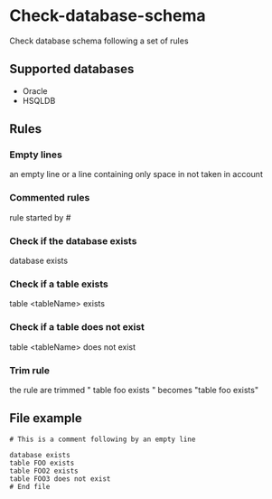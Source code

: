 # Check-database-schema
Check database schema following a set of rules

## Supported databases
* Oracle
* HSQLDB

## Rules

### Empty lines
an empty line or a line containing only space in not taken in account

### Commented rules
rule started by #

### Check if the database exists
database exists

### Check if a table exists
table &lt;tableName&gt; exists

### Check if a table does not exist
table &lt;tableName&gt; does not exist

### Trim rule
the rule are trimmed 
" table foo exists  "
becomes
"table foo exists"

## File example

```
# This is a comment following by an empty line

database exists
table FOO exists
table FOO2 exists
table FOO3 does not exist
# End file
```


